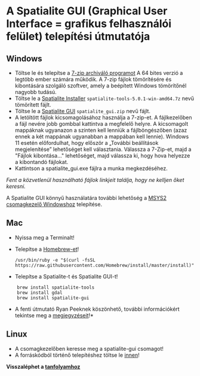 # A Spatialite GUI (Graphical User Interface = grafikus felhasználói felület) telepítési útmutatója

## Windows

  * Töltse le és telepítse a [7-zip archiváló programot](https://www.7-zip.org/) A 64 bites verzió a legtöbb ember számára működik. A 7-zip fájlok tömörítésére és kibontására szolgáló szoftver, amely a beépített Windows tömörítőnél nagyobb tudású.
  * Töltse le a [Spatialite Installer](http://www.gaia-gis.it/gaia-sins/windows-bin-amd64/) `spatialite-tools-5.0.1-win-amd64.7z` nevű tömörített fájlt.
  * Töltse le a [Spatialite GUI](https://ucdavis.box.com/s/4vgb1uq6v6bxw94blqoo7ubfv7lvtu4n) `spatialite_gui.zip` nevű fájlt.
  * A letöltött fájlok kicsomagolásához használja a 7-zip-et. A fájlkezelőben a fájl nevére jobb gombbal kattintva a megfelelő helyre. A kicsomagolt mappáknak ugyanazon a szinten kell lenniük a fájlböngészőben (azaz ennek a két mappának ugyanabban a mappában kell lennie). Windows 11 esetén előfordulhat, hogy először a „További beállítások megjelenítése” lehetőséget kell választania. Válassza a 7-Zip-et, majd a "Fájlok kibontása..." lehetőséget, majd válassza ki, hogy hova helyezze a kibontandó fájlokat.
  * Kattintson a spatialite_gui.exe fájlra a munka megkezdéséhez.
 
  
  *Fent a közvetlenül használható fájlok linkjeit találja, hogy ne kelljen őket keresni.*

A Spatialite GUI könnyű használatára további lehetőség a [MSYS2 csomagkezelő Windowshoz](https://packages.msys2.org/package/mingw-w64-x86_64-spatialite-gui?repo=mingw64) telepítése.

## Mac

  * Nyissa meg a Terminalt!
  * Telepítse a [Homebrew-et](https://brew.sh/)!
  
    ``` /usr/bin/ruby -e "$(curl -fsSL https://raw.githubusercontent.com/Homebrew/install/master/install)" ```
  
  * Telepítse a Spatialite-t és Spatialite GUI-t!
  
   ```
       brew install spatialite-tools
       brew install gdal
       brew install spatialite-gui
   ```
   * A fenti útmutató Ryan Peeknek köszönhető, további információkért tekintse meg a [megjegyzéseit](https://github.com/ryanpeek/spatiallite_demo)!*

## Linux

 * A csomagkezelőben keresse meg a spatialite-gui csomagot!
 * A forráskódból történő telepítéshez töltse le [innen](https://www.gaia-gis.it/fossil/spatialite_gui/index)!


**Visszaléphet a [tanfolyamhoz](README.md)**
